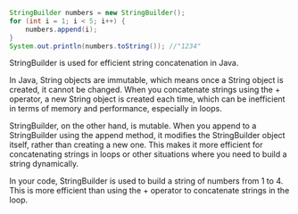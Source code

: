```java
StringBuilder numbers = new StringBuilder();
for (int i = 1; i < 5; i++) {
    numbers.append(i);
}
System.out.println(numbers.toString()); //"1234"
```
StringBuilder is used for efficient string concatenation in Java.

In Java, String objects are immutable, which means once a String object is created, it cannot be changed. When you concatenate strings using the + operator, a new String object is created each time, which can be inefficient in terms of memory and performance, especially in loops.

StringBuilder, on the other hand, is mutable. When you append to a StringBuilder using the append method, it modifies the StringBuilder object itself, rather than creating a new one. This makes it more efficient for concatenating strings in loops or other situations where you need to build a string dynamically.

In your code, StringBuilder is used to build a string of numbers from 1 to 4. This is more efficient than using the + operator to concatenate strings in the loop.